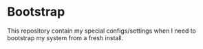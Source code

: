 # Bootstrap 

This repository contain my special configs/settings when I need to bootstrap my system from a fresh install.
